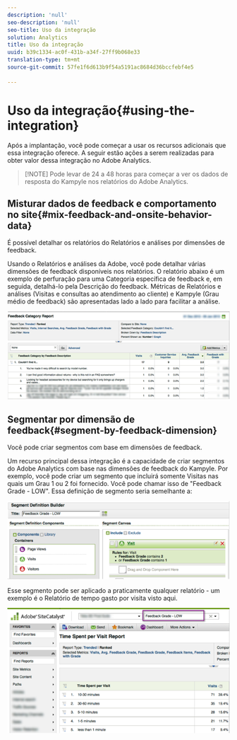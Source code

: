 ```yaml
---
description: 'null'
seo-description: 'null'
seo-title: Uso da integração
solution: Analytics
title: Uso da integração
uuid: b39c1334-ac0f-431b-a34f-27ff9b068e33
translation-type: tm+mt
source-git-commit: 57fe1f6d613b9f54a5191ac8684d36bccfebf4e5

---
```



# Uso da integração{#using-the-integration}

Após a implantação, você pode começar a usar os recursos adicionais que essa integração oferece. A seguir estão ações a serem realizadas para obter valor dessa integração no Adobe Analytics.

> [!NOTE] Pode levar de 24 a 48 horas para começar a ver os dados de resposta do Kampyle nos relatórios do Adobe Analytics.

## Misturar dados de feedback e comportamento no site{#mix-feedback-and-onsite-behavior-data}

É possível detalhar os relatórios do Relatórios e análises por dimensões de feedback.

Usando o Relatórios e análises da Adobe, você pode detalhar várias dimensões de feedback disponíveis nos relatórios. O relatório abaixo é um exemplo de perfuração para uma Categoria específica de feedback e, em seguida, detalhá-lo pela Descrição do feedback. Métricas de Relatórios e análises (Visitas e consultas ao atendimento ao cliente) e Kampyle (Grau médio de feedback) são apresentadas lado a lado para facilitar a análise.

![](assets/feedback_category_report.png)

## Segmentar por dimensão de feedback{#segment-by-feedback-dimension}

Você pode criar segmentos com base em dimensões de feedback.

Um recurso principal dessa integração é a capacidade de criar segmentos do Adobe Analytics com base nas dimensões de feedback do Kampyle. Por exemplo, você pode criar um segmento que incluirá somente Visitas nas quais um Grau 1 ou 2 foi fornecido. Você pode chamar isso de "Feedback Grade - LOW". Essa definição de segmento seria semelhante a:

![](assets/segment_feedback.png)

Esse segmento pode ser aplicado a praticamente qualquer relatório - um exemplo é o Relatório de tempo gasto por visita visto aqui.

![](assets/time_spent_per_visit.png)
